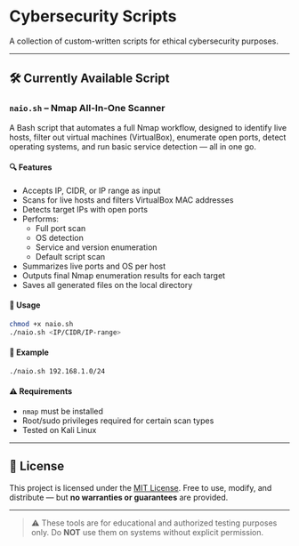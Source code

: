 # Cybersecurity Scripts

A collection of custom-written scripts for ethical cybersecurity purposes.

---

## 🛠️ Currently Available Script

### `naio.sh` – Nmap All-In-One Scanner

A Bash script that automates a full Nmap workflow, designed to identify live hosts, filter out virtual machines (VirtualBox), enumerate open ports, detect operating systems, and run basic service detection — all in one go.

#### 🔍 Features
- Accepts IP, CIDR, or IP range as input
- Scans for live hosts and filters VirtualBox MAC addresses
- Detects target IPs with open ports
- Performs:
  - Full port scan
  - OS detection
  - Service and version enumeration
  - Default script scan
- Summarizes live ports and OS per host
- Outputs final Nmap enumeration results for each target
- Saves all generated files on the local directory

#### 🚀 Usage
```bash
chmod +x naio.sh
./naio.sh <IP/CIDR/IP-range>
````

#### 📌 Example

```bash
./naio.sh 192.168.1.0/24
```

#### ⚠️ Requirements

* `nmap` must be installed
* Root/sudo privileges required for certain scan types
* Tested on Kali Linux

---

## 🧾 License

This project is licensed under the [MIT License](LICENSE).
Free to use, modify, and distribute — but **no warranties or guarantees** are provided.

---

> ⚠️ These tools are for educational and authorized testing purposes only. Do **NOT** use them on systems without explicit permission.
